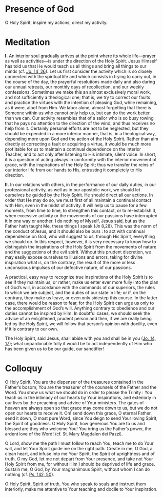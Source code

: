 # Presence of God

O Holy Spirit, inspire my actions, direct my activity.

# Meditation

**I.** An interior soul gradually arrives at the point where its whole life—prayer as well as activities—is under the direction of the Holy Spirit. Jesus Himself has told us that He would teach us all things and bring all things to our minds (cf. [Jo. 14, 26](https://vulgata.online/bible/Jo.14?ed=DR2&vfn=DR2.Jo.14.26:vs)). Let us first consider the activity which is so closely connected with the spiritual life and which consists in trying to carry out, in the course of the day, the prayerful resolutions made daily and also during our annual retreats, our monthly days of recollection, and our weekly confessions. Sometimes we make this an almost exclusively moral work, and not sufficiently a theological one; that is, we try to correct our faults and practice the virtues with the intention of pleasing God, while remaining, as it were, aloof from Him. We labor alone, almost forgetting that there is Someone within us who cannot only help us, but can do the work better than we can. Our activity resembles that of a sailor who is so busy rowing that he pays no attention to the direction of the wind, and thus receives no help from it. Certainly personal efforts are not to be neglected, but they should be expended in a more interior manner, that is, in a theological way, depending more upon God and the action of the Holy Spirit. Rather than aim directly at correcting a fault or acquiring a virtue, it would be much more prof itable for us to maintain a continual dependence on the interior Teacher, and to act only after listening to His intimate, silent voice. In short, it is a question of acting always in conformity with the interior movement of grace, with the inspirations of the Holy Spirit; thus we transfer the reins of our interior life from our hands to His, entrusting it completely to His direction.

**II.** In our relations with others, in the performance of our daily duties, in our professional activity, as well as in our apostolic work, we should let ourselves be guided by the Holy Spirit. He should direct all our actions. In order that He may do so, we must first of all maintain a continual contact with Him, even in the midst of activity. It will help us to pause for a few moments, from time to time, to strengthen this contact, or to re-establish it, when excessive activity or the movements of our passions have interrupted it in one way or another. I do nothing of Myself, Jesus said, but as the Father hath taught Me, these things I speak (Jn 8,28). This was the norm of the conduct ofJesus, and it should also be ours : to act with continual dependence on God, who will suggest to us, through His Spirit, everything we should do. In this respect, however, it is very necessary to know how to distinguish the inspirations of the Holy Spirit from the movements of nature and the suggestions of the evil spirit. Without this prudent discretion, we may easily expose ourselves to illusions and errors, taking for divine inspiration what is, on the contrary, the result of the more or less unconscious impulses of our defective nature, of our passions.

A practical, easy way to recognize true inspirations of the Holy Spirit is to see if they maintain us, or rather, make us enter ever more fully into the plan of God’s will, in accordance with the commands of our superiors, the rules to which we are subject, and the duties of our state in life; or if, on the contrary, they make us leave, or even only sidestep this course. In the latter case, there would be reason to fear, for the Holy Spirit can urge us only to the accomplishment of God’s will. Anything contrary to obedience and our duties cannot be inspired by Him. In doubtful cases, we should seek the advice of an enlightened, prudent person and then, if we are really being led by the Holy Spirit, we will follow that person’s opinion with docility, even if it is contrary to our own.

The Holy Spirit, said Jesus, shall abide with you and shall be in you ([Jo. 14, 17](https://vulgata.online/bible/Jo.14?ed=DR2&vfn=DR2.Jo.14.17:vs)); what unpardonable folly it would be to act independently of Him who has been given us to be our guide, our sanctifier!

# Colloquy

O Holy Spirit, You are the dispenser of the treasures contained in the Father’s bosom; You are the treasurer of the counsels of the Father and the Word. You show us what we should do in order to please the Trinity : You teach us in the intimacy of our hearts by Your inspirations, and exteriorly in our lives by the preaching and advice of Your ministers. The gates of heaven are always open so that grace may come down to us, but we do not open our hearts to receive it. Oh! send down this grace, O eternal Father, send it down, O most pure Word, since You deign to send Your loving Spirit, the Spirit of goodness. O Holy Spirit, how generous You are to us and blessed are they who welcome You! You bring us the Father’s power, the ardent love of the Word! (cf. St. Mary Magdalen dei Pazzi).

O Lord, show me the path I must follow to reach You, teach me to do Your will, and let Your Spirit guide me on the right path. Create in me, O God, a clean heart, and infuse into me Your Spirit, the Spirit of uprightness and of truth. O my God, let me not depart from Your presence, and take not Your Holy Spirit from me, for without Him I should be deprived of life and grace. Sustain me, O God, by Your magnanimous Spirit, without whom I can do nothing (cf. [Ps. 142, 50](https://vulgata.online/bible/Ps.142?ed=DR2&vfn=DR2.Ps.142.50:vs)).

O Holy Spirit, Spirit of truth, You who speak to souls and instruct them interiorly, make me attentive to Your teaching and docile to Your inspiration.
